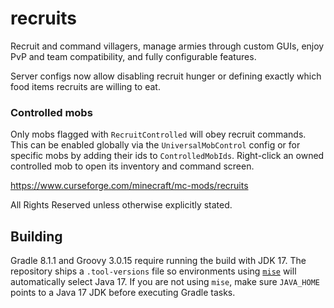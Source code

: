 # recruits
Recruit and command villagers, manage armies through custom GUIs, enjoy PvP and team compatibility, and fully configurable features.

Server configs now allow disabling recruit hunger or defining exactly
which food items recruits are willing to eat.

### Controlled mobs

Only mobs flagged with `RecruitControlled` will obey recruit commands. This can
be enabled globally via the `UniversalMobControl` config or for specific mobs by
adding their ids to `ControlledMobIds`. Right-click an owned controlled mob to
open its inventory and command screen.

https://www.curseforge.com/minecraft/mc-mods/recruits

All Rights Reserved unless otherwise explicitly stated.

## Building
Gradle 8.1.1 and Groovy 3.0.15 require running the build with JDK 17.
The repository ships a `.tool-versions` file so environments using
[`mise`](https://github.com/jdx/mise) will automatically select Java 17.
If you are not using `mise`, make sure `JAVA_HOME` points to a Java 17 JDK
before executing Gradle tasks.
